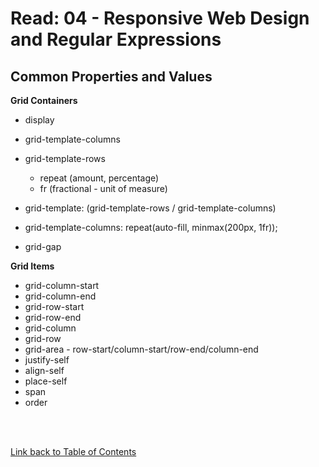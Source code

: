# Read: 04 - Responsive Web Design and Regular Expressions

## Common Properties and Values

**Grid Containers** 
- display
- grid-template-columns
- grid-template-rows
    - repeat (amount, percentage)
    - fr (fractional - unit of measure)
- grid-template: (grid-template-rows / grid-template-columns)

- grid-template-columns: repeat(auto-fill, minmax(200px, 1fr));
- grid-gap 


**Grid Items**

- grid-column-start
- grid-column-end
- grid-row-start
- grid-row-end
- grid-column
- grid-row
- grid-area - row-start/column-start/row-end/column-end
- justify-self
- align-self
- place-self
- span
- order



<br>
<br>

[Link back to Table of Contents](README.md)
